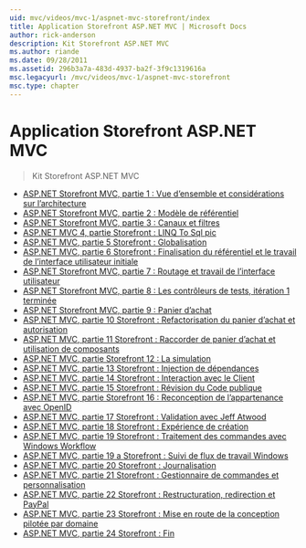 ```yaml
---
uid: mvc/videos/mvc-1/aspnet-mvc-storefront/index
title: Application Storefront ASP.NET MVC | Microsoft Docs
author: rick-anderson
description: Kit Storefront ASP.NET MVC
ms.author: riande
ms.date: 09/28/2011
ms.assetid: 296b3a7a-483d-4937-ba2f-3f9c1319616a
msc.legacyurl: /mvc/videos/mvc-1/aspnet-mvc-storefront
msc.type: chapter
---
```

<a name="aspnet-mvc-storefront"></a>Application Storefront ASP.NET MVC
====================
> Kit Storefront ASP.NET MVC


- [ASP.NET Storefront MVC, partie 1 : Vue d’ensemble et considérations sur l’architecture](aspnet-mvc-storefront-part-1-architectural-discussion-and-overview.md)
- [ASP.NET Storefront MVC, partie 2 : Modèle de référentiel](aspnet-mvc-storefront-part-2-the-repository-pattern.md)
- [ASP.NET Storefront MVC, partie 3 : Canaux et filtres](aspnet-mvc-storefront-part-3-pipes-and-filters.md)
- [ASP.NET MVC 4, partie Storefront : LINQ To Sql pic](aspnet-mvc-storefront-part-4-linq-to-sql-spike.md)
- [ASP.NET MVC, partie 5 Storefront : Globalisation](aspnet-mvc-storefront-part-5-globalization.md)
- [ASP.NET MVC, partie 6 Storefront : Finalisation du référentiel et le travail de l’interface utilisateur initiale](aspnet-mvc-storefront-part-6-finishing-the-repository-and-initial-ui-work.md)
- [ASP.NET Storefront MVC, partie 7 : Routage et travail de l’interface utilisateur](aspnet-mvc-storefront-part-7-routing-and-ui-work.md)
- [ASP.NET Storefront MVC, partie 8 : Les contrôleurs de tests, itération 1 terminée](aspnet-mvc-storefront-part-8-testing-controllers-iteration-1-complete.md)
- [ASP.NET Storefront MVC, partie 9 : Panier d’achat](aspnet-mvc-storefront-part-9-the-shopping-cart.md)
- [ASP.NET MVC, partie 10 Storefront : Refactorisation du panier d’achat et autorisation](aspnet-mvc-storefront-part-10-shopping-cart-refactor-and-authorization.md)
- [ASP.NET MVC, partie 11 Storefront : Raccorder de panier d’achat et utilisation de composants](aspnet-mvc-storefront-part-11-hooking-up-the-shopping-cart-and-using-components.md)
- [ASP.NET MVC, partie Storefront 12 : La simulation](aspnet-mvc-storefront-part-12-mocking.md)
- [ASP.NET MVC, partie 13 Storefront : Injection de dépendances](aspnet-mvc-storefront-part-13-dependency-injection.md)
- [ASP.NET MVC, partie 14 Storefront : Interaction avec le Client](aspnet-mvc-storefront-part-14-rich-client-interaction.md)
- [ASP.NET MVC, partie 15 Storefront : Révision du Code publique](aspnet-mvc-storefront-part-15-public-code-review.md)
- [ASP.NET MVC, partie Storefront 16 : Reconception de l’appartenance avec OpenID](aspnet-mvc-storefront-part-16-membership-redo-with-openid.md)
- [ASP.NET MVC, partie 17 Storefront : Validation avec Jeff Atwood](aspnet-mvc-storefront-part-17-checkout-with-jeff-atwood.md)
- [ASP.NET MVC, partie 18 Storefront : Expérience de création](aspnet-mvc-storefront-part-18-creating-an-experience.md)
- [ASP.NET MVC, partie 19 Storefront : Traitement des commandes avec Windows Workflow](aspnet-mvc-storefront-part-19-processing-orders-with-windows-workflow.md)
- [ASP.NET MVC, partie 19 a Storefront : Suivi de flux de travail Windows](aspnet-mvc-storefront-part-19a-windows-workflow-followup.md)
- [ASP.NET MVC, partie 20 Storefront : Journalisation](aspnet-mvc-storefront-part-20-logging.md)
- [ASP.NET MVC, partie 21 Storefront : Gestionnaire de commandes et personnalisation](aspnet-mvc-storefront-part-21-order-manager-and-personalization.md)
- [ASP.NET MVC, partie 22 Storefront : Restructuration, redirection et PayPal](aspnet-mvc-storefront-part-22-restructuring-rerouting-and-paypal.md)
- [ASP.NET MVC, partie 23 Storefront : Mise en route de la conception pilotée par domaine](aspnet-mvc-storefront-part-23-getting-started-with-domain-driven-design.md)
- [ASP.NET MVC, partie 24 Storefront : Fin](aspnet-mvc-storefront-part-24-finis.md)
